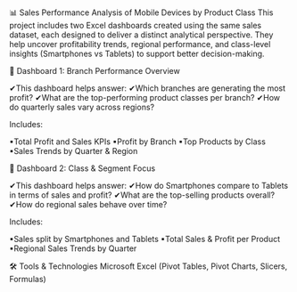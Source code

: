 📊 Sales Performance Analysis of Mobile Devices by Product Class
This project includes two Excel dashboards created using the same sales dataset, each designed to deliver a distinct analytical perspective.
They help uncover profitability trends, regional performance, and class-level insights (Smartphones vs Tablets) to support better decision-making.

🔹 Dashboard 1: Branch Performance Overview

✔This dashboard helps answer:
✔Which branches are generating the most profit?
✔What are the top-performing product classes per branch?
✔How do quarterly sales vary across regions?

Includes:

▪Total Profit and Sales KPIs
▪Profit by Branch
▪Top Products by Class
▪Sales Trends by Quarter & Region

🔹 Dashboard 2: Class & Segment Focus


✔This dashboard helps answer:
✔How do Smartphones compare to Tablets in terms of sales and profit?
✔What are the top-selling products overall?
✔How do regional sales behave over time?

Includes:

▪Sales split by Smartphones and Tablets
▪Total Sales & Profit per Product
▪Regional Sales Trends by Quarter


🛠 Tools & Technologies
Microsoft Excel (Pivot Tables, Pivot Charts, Slicers, Formulas)

